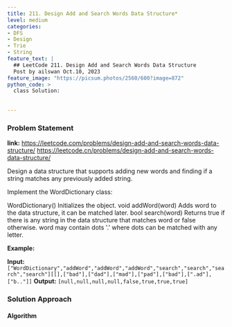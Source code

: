 ```yaml
---
title: 211. Design Add and Search Words Data Structure*
level: medium
categories:
- DFS
- Design
- Trie
- String
feature_text: |
  ## LeetCode 211. Design Add and Search Words Data Structure
  Post by ailswan Oct.10, 2023
feature_image: "https://picsum.photos/2560/600?image=872"
python_code: >
  class Solution:
        
   
---
```


### Problem Statement
**link:**
https://leetcode.com/problems/design-add-and-search-words-data-structure/
https://leetcode.cn/problems/design-add-and-search-words-data-structure/
 
Design a data structure that supports adding new words and finding if a string matches any previously added string.

Implement the WordDictionary class:

WordDictionary() Initializes the object.
void addWord(word) Adds word to the data structure, it can be matched later.
bool search(word) Returns true if there is any string in the data structure that matches word or false otherwise. word may contain dots '.' where dots can be matched with any letter.


**Example:**

**Input:** `["WordDictionary","addWord","addWord","addWord","search","search","search","search"][[],["bad"],["dad"],["mad"],["pad"],["bad"],[".ad"],["b.."]]`
**Output:** `[null,null,null,null,false,true,true,true]`

### Solution Approach
 
#### Algorithm
 